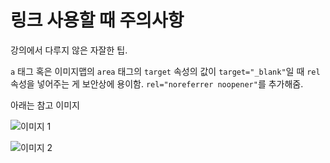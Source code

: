 # 링크 사용할 때 주의사항

강의에서 다루지 않은 자잘한 팁.

`a` 태그 혹은 이미지맵의 `area` 태그의 `target` 속성의 값이 `target="_blank"`일 때 `rel`속성을 넣어주는 게 보안상에 용이함. `rel="noreferrer noopener"`를 추가해줌.

아래는 참고 이미지

![이미지 1]('https://nihil-green-code.github.io/image/팁1.png')

![이미지 2]('https://nihil-green-code.github.io/image/팁2.png')
